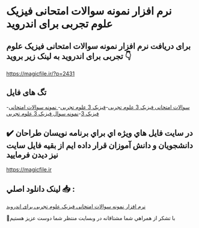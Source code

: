 # نرم افزار نمونه سوالات امتحانی فیزیک علوم تجربی برای اندروید

## برای دریافت نرم افزار نمونه سوالات امتحانی فیزیک علوم تجربی برای اندروید به لینک زیر بروید 👇

https://magicfile.ir/?p=2431

## تگ های فایل

-[سوالات امتحانی فیزیک 3 علوم تجربی](https://magicfile.ir/product/%d9%86%d9%85%d9%88%d9%86%d9%87-%d8%b3%d9%88%d8%a7%d9%84%d8%a7%d8%aa-%d8%a7%d9%85%d8%aa%d8%ad%d8%a7%d9%86%db%8c-%d9%81%db%8c%d8%b2%db%8c%da%a9-%d8%b9%d9%84%d9%88%d9%85-%d8%aa%d8%ac%d8%b1%d8%a8%db%8c/)-[فیزیک 3 علوم تجربی](https://magicfile.ir/product/%d9%86%d9%85%d9%88%d9%86%d9%87-%d8%b3%d9%88%d8%a7%d9%84%d8%a7%d8%aa-%d8%a7%d9%85%d8%aa%d8%ad%d8%a7%d9%86%db%8c-%d9%81%db%8c%d8%b2%db%8c%da%a9-%d8%b9%d9%84%d9%88%d9%85-%d8%aa%d8%ac%d8%b1%d8%a8%db%8c/)-[ نمونه سوالات امتحانی فیزیک 3](https://magicfile.ir/product/%d9%86%d9%85%d9%88%d9%86%d9%87-%d8%b3%d9%88%d8%a7%d9%84%d8%a7%d8%aa-%d8%a7%d9%85%d8%aa%d8%ad%d8%a7%d9%86%db%8c-%d9%81%db%8c%d8%b2%db%8c%da%a9-%d8%b9%d9%84%d9%88%d9%85-%d8%aa%d8%ac%d8%b1%d8%a8%db%8c/)-[نمونه سوال فیزیک 3 علوم تجربی](https://magicfile.ir/product/%d9%86%d9%85%d9%88%d9%86%d9%87-%d8%b3%d9%88%d8%a7%d9%84%d8%a7%d8%aa-%d8%a7%d9%85%d8%aa%d8%ad%d8%a7%d9%86%db%8c-%d9%81%db%8c%d8%b2%db%8c%da%a9-%d8%b9%d9%84%d9%88%d9%85-%d8%aa%d8%ac%d8%b1%d8%a8%db%8c/)

## ✔️ در سايت فايل هاي ويژه اي براي برنامه نويسان طراحان دانشجويان و دانش آموزان قرار داده ايم از بقيه فايل سايت نيز ديدن فرماييد

https://magicfile.ir


## لينک دانلود اصلي 📥 :

[نرم افزار نمونه سوالات امتحانی فیزیک علوم تجربی برای اندروید](https://magicfile.ir/product/%d9%86%d9%85%d9%88%d9%86%d9%87-%d8%b3%d9%88%d8%a7%d9%84%d8%a7%d8%aa-%d8%a7%d9%85%d8%aa%d8%ad%d8%a7%d9%86%db%8c-%d9%81%db%8c%d8%b2%db%8c%da%a9-%d8%b9%d9%84%d9%88%d9%85-%d8%aa%d8%ac%d8%b1%d8%a8%db%8c/) 


🙏با تشکر از همراهي شما مشتاقانه در وبسایت منتظر شما دوست عزیز هستیم

